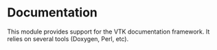   

# Documentation  
This module provides support for the VTK documentation framework.  It
relies on several tools (Doxygen, Perl, etc).  


